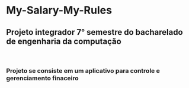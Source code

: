 # My-Salary-My-Rules

<h2> Projeto integrador 7° semestre do bacharelado de engenharia da computação </h2>
<br>

<h3> Projeto se consiste em um aplicativo para controle e gerenciamento finaceiro </h3>
